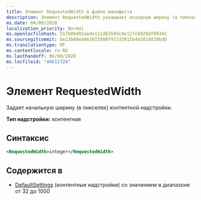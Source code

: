 ```yaml
---
title: Элемент RequestedWidth в файле манифеста
description: Элемент RequestedWidth указывает исходную ширину (в пикселях) контентной надстройки.
ms.date: 04/09/2020
localization_priority: Normal
ms.openlocfilehash: 517b09492aede111d6359dc8e127c6029df89341
ms.sourcegitcommit: be23b68eb661015508797333915b44381dd29bdb
ms.translationtype: MT
ms.contentlocale: ru-RU
ms.lasthandoff: 06/08/2020
ms.locfileid: "44611724"
---
```

# <a name="requestedwidth-element"></a>Элемент RequestedWidth

Задает начальную ширину (в пикселях) контентной надстройки.

**Тип надстройки:** контентная

## <a name="syntax"></a>Синтаксис

```XML
<RequestedWidth>integer</RequestedWidth>
```

## <a name="contained-in"></a>Содержится в

- [DefaultSettings](defaultsettings.md) (контентные надстройки) со значением в диапазоне от 32 до 1000

